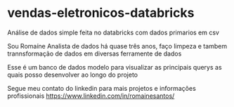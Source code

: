 # vendas-eletronicos-databricks

Análise de dados simple feita no databricks com dados primarios em csv

Sou Romaíne Analista de dados há quase três anos, faço limpeza e tambem trannsformação de dados em diversas ferramente de dados

Esse é um banco de dados modelo para visualizar as principais querys as quais posso desenvolver ao longo do projeto

Segue meu contato do linkedin para mais projetos e informações profissionais https://www.linkedin.com/in/romainesantos/

